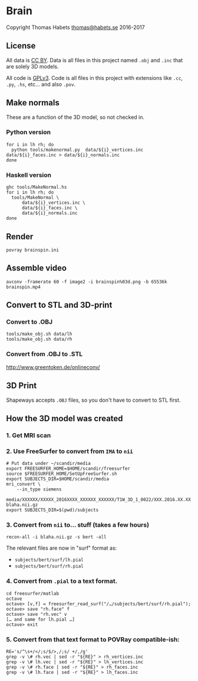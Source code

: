 # Brain

Copyright Thomas Habets <thomas@habets.se> 2016-2017

## License

All data is [CC BY](LICENSE.data.md). Data is all files in this
project named `.obj` and `.inc` that are solely 3D models.

All code is [GPLv3](LICENSE.code.md). Code is all files in this
project with extensions like `.cc`, `.py`, `.hs`, etc… and also
`.pov`.

## Make normals

These are a function of the 3D model, so not checked in.

### Python version

```
for i in lh rh; do
  python tools/makenormal.py  data/${i}_vertices.inc data/${i}_faces.inc > data/${i}_normals.inc
done
```

### Haskell version

```
ghc tools/MakeNormal.hs
for i in lh rh; do
  tools/MakeNormal \
      data/${i}_vertices.inc \
      data/${i}_faces.inc \
      data/${i}_normals.inc
done
```

## Render

```
povray brainspin.ini
```

## Assemble video

```
avconv -framerate 60 -f image2 -i brainspin%03d.png -b 65536k brainspin.mp4
```

## Convert to STL and 3D-print

### Convert to .OBJ

```
tools/make_obj.sh data/lh
tools/make_obj.sh data/rh
```

### Convert from .OBJ to .STL

http://www.greentoken.de/onlineconv/

## 3D Print

Shapeways accepts `.OBJ` files, so you don't have to convert to STL
first.

## How the 3D model was created

### 1. Get MRI scan

### 2. Use FreeSurfer to convert from `IMA` to `nii`

```
# Put data under ~/scandir/media
export FREESURFER_HOME=$HOME/scandir/freesurfer
source $FREESURFER_HOME/SetUpFreeSurfer.sh
export SUBJECTS_DIR=$HOME/scandir/media
mri_convert \
    --in_type siemens
    media/XXXXXX/XXXXX_2016XXXX_XXXXXX_XXXXXX/T1W_3D_1_0022/XXX.2016.XX.XX.XX.XX.XX.XXXX.XXXX.IMA blaha.nii.gz
export SUBJECTS_DIR=$(pwd)/subjects
```

### 3. Convert from `nii` to… stuff (takes a few hours)

```
recon-all -i blaha.nii.gz -s bert -all
```

The relevant files are now in "surf" format as:
* `subjects/bert/surf/lh.pial`
* `subjects/bert/surf/rh.pial`

### 4. Convert from `.pial` to a text format.

```
cd freesurfer/matlab
octave
octave> [v,f] = freesurfer_read_surf("/…/subjects/bert/surf/rh.pial");
octave> save "rh.face" f
octave> save "rh.vec" v
[… and same for lh.pial …]
octave> exit
```

### 5. Convert from that text format to POVRay compatible-ish:

```
RE='s/^\s+/</;s/$/>,/;s/ +/,/g'
grep -v \# rh.vec | sed -r "${RE}" > rh_vertices.inc
grep -v \# lh.vec | sed -r "${RE}" > lh_vertices.inc
grep -v \# rh.face | sed -r "${RE}" > rh_faces.inc
grep -v \# lh.face | sed -r "${RE}" > lh_faces.inc
```
